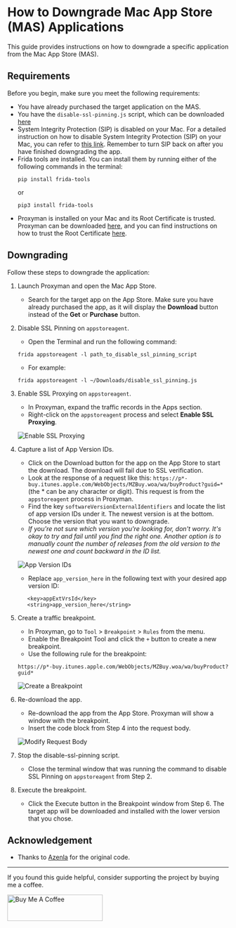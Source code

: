 # How to Downgrade Mac App Store (MAS) Applications

This guide provides instructions on how to downgrade a specific application from the Mac App Store (MAS).

## Requirements

Before you begin, make sure you meet the following requirements:

- You have already purchased the target application on the MAS.
- You have the `disable-ssl-pinning.js` script, which can be downloaded [here](https://github.com/codezi/Downgrade-MAS-Applications/blob/main/Scripts/disable-ssl-pinning.js)
- System Integrity Protection (SIP) is disabled on your Mac. For a detailed instruction on how to disable System Integrity Protection (SIP) on your Mac, you can refer to [this link](https://support.intego.com/hc/en-us/articles/115003523252-How-to-Disable-System-Integrity-Protection-SIP-). Remember to turn SIP back on after you have finished downgrading the app.
- Frida tools are installed. You can install them by running either of the following commands in the terminal:
  ```
  pip install frida-tools
  ```
  or
  ```
  pip3 install frida-tools
  ```
- Proxyman is installed on your Mac and its Root Certificate is trusted. Proxyman can be downloaded [here](https://proxyman.io/), and you can find instructions on how to trust the Root Certificate [here](https://docs.proxyman.io/debug-devices/macos).

## Downgrading

Follow these steps to downgrade the application:

1. Launch Proxyman and open the Mac App Store.

   - Search for the target app on the App Store. Make sure you have already purchased the app, as it will display the **Download** button instead of the **Get** or **Purchase** button.

2. Disable SSL Pinning on `appstoreagent`.

   - Open the Terminal and run the following command:

   ```
   frida appstoreagent -l path_to_disable_ssl_pinning_script
   ```

   - For example:

   ```
   frida appstoreagent -l ~/Downloads/disable_ssl_pinning.js
   ```

3. Enable SSL Proxying on `appstoreagent`.

   - In Proxyman, expand the traffic records in the Apps section.
   - Right-click on the `appstoreagent` process and select **Enable SSL Proxying**.

   ![Enable SSL Proxying](https://raw.githubusercontent.com/trungnghiatn/Downgrade-MAS-Applications/master/Images/enable-ssl-proxying.png)

4. Capture a list of App Version IDs.

   - Click on the Download button for the app on the App Store to start the download. The download will fail due to SSL verification.
   - Look at the response of a request like this: `https://p*-buy.itunes.apple.com/WebObjects/MZBuy.woa/wa/buyProduct?guid=*` (the * can be any character or digit). This request is from the `appstoreagent` process in Proxyman.
   - Find the key `softwareVersionExternalIdentifiers` and locate the list of app version IDs under it. The newest version is at the bottom. Choose the version that you want to downgrade.
   - *If you're not sure which version you're looking for, don't worry. It's okay to try and fail until you find the right one. Another option is to manually count the number of releases from the old version to the newest one and count backward in the ID list.*

   ![App Version IDs](https://raw.githubusercontent.com/trungnghiatn/Downgrade-MAS-Applications/master/Images/app-version-ids.png)

   - Replace `app_version_here` in the following text with your desired app version ID:

   ```
      <key>appExtVrsId</key>
      <string>app_version_here</string>
   ```

5. Create a traffic breakpoint.

   - In Proxyman, go to `Tool` > `Breakpoint` > `Rules` from the menu.
   - Enable the Breakpoint Tool and click the `+` button to create a new breakpoint.
   - Use the following rule for the breakpoint:
   
   ```
   https://p*-buy.itunes.apple.com/WebObjects/MZBuy.woa/wa/buyProduct?guid*
   ```
   
   ![Create a Breakpoint](https://raw.githubusercontent.com/trungnghiatn/Downgrade-MAS-Applications/master/Images/create-a-breakpoint.png)

6. Re-download the app.

   - Re-download the app from the App Store. Proxyman will show a window with the breakpoint.
   - Insert the code block from Step 4 into the request body.

   ![Modify Request Body](https://raw.githubusercontent.com/trungnghiatn/Downgrade-MAS-Applications/main/Images/modify-request-body.png)

7. Stop the disable-ssl-pinning script.

   - Close the terminal window that was running the command to disable SSL Pinning on `appstoreagent` from Step 2.

8. Execute the breakpoint.

   - Click the Execute button in the Breakpoint window from Step 6. The target app will be downloaded and installed with the lower version that you chose.

## Acknowledgement

- Thanks to [Azenla](https://gist.github.com/azenla/37f941de24c5dfe46f3b8e93d94ce909) for the original code.

---

If you found this guide helpful, consider supporting the project by buying me a coffee.

<a href="https://paypal.me/ltn119412" target="_blank"><img src="https://raw.githubusercontent.com/trungnghiatn/Downgrade-MAS-Applications/main/Images/buy-me-a-coffee.png" alt="Buy Me A Coffee" style="height: 60px !important;width: 217px !important;" ></a>
